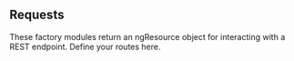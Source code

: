 ## Requests

These factory modules return an ngResource object for interacting with a REST endpoint. Define your routes here.
